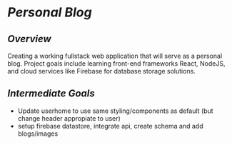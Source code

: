 # _Personal Blog_

## _Overview_

Creating a working fullstack web application that will serve as a personal blog. Project goals include learning front-end frameworks React, NodeJS, and cloud services like Firebase for database storage solutions. 

## _Intermediate Goals_

* Update userhome to use same styling/components as default (but change header appropiate to user)
* setup firebase datastore, integrate api, create schema and add blogs/images